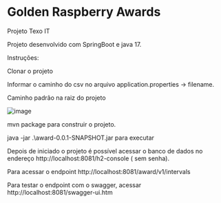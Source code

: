 # Golden Raspberry Awards
Projeto Texo IT

Projeto desenvolvido com SpringBoot e java 17.

Instruções:

Clonar o projeto 

Informar o caminho do csv no arquivo application.properties -> filename.

Caminho padrão na raiz do projeto

![image](https://user-images.githubusercontent.com/61691394/140646189-c688d838-c2b6-40c7-9d02-99461180ce01.png)


mvn package para construir o projeto.

java -jar .\award-0.0.1-SNAPSHOT.jar para executar

Depois de iniciado o projeto é possível acessar o banco de dados no endereço http://localhost:8081/h2-console ( sem senha).

Para acessar o endpoint http://localhost:8081/award/v1/intervals

Para testar o endpoint com o swagger, acessar http://localhost:8081/swagger-ui.htm
